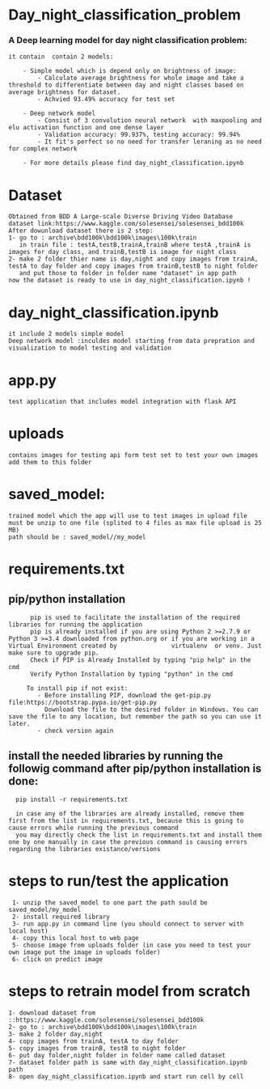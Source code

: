 # Day_night_classification_problem
### A Deep learning model for day night classification problem:

    it contain  contain 2 models:
    
        - Simple model which is depend only on brightness of image: 
            - Calculate average brightness for whole image and take a threshold to differentiate between day and night classes based on average brightness for dataset.
            - Achvied 93.49% accuracy for test set
            
        - Deep network model
            - Consist of 3 convolution neural network  with maxpooling and elu activation function and one dense layer 
            - Validation accuracy: 99.937%, testing accuracy: 99.94%
            - It fit's perfect so no need for transfer leraning as no need for complex network 
            
        - For more details please find day_night_classification.ipynb

# Dataset
    Obtained from BDD A Large-scale Diverse Driving Video Database   
    dataset link:https://www.kaggle.com/solesensei/solesensei_bdd100k
    After dowunload dataset there is 2 step:
    1- go to : archive\bdd100k\bdd100k\images\100k\train
       in train file : testA,testB,trainA,trainB where testA ,trainA is images for day class, and trainB,testB is image for night class
    2- make 2 folder thier name is day,night and copy images from trainA, testA to day folder and copy images from trainB,testB to night folder
       and put those to folder in folder name "dataset" in app path
    now the dataset is ready to use in day_night_classification.ipynb !
# day_night_classification.ipynb
    it include 2 models simple model
    Deep network model :inculdes model starting from data prepration and visualization to model testing and validation  
# app.py 
    test application that includes model integration with flask API 
# uploads 
    contains images for testing api form test set to test your own images add them to this folder
# saved_model:
    trained model which the app will use to test images in upload file
    must be unzip to one file (splited to 4 files as max file upload is 25 MB)
    path should be : saved_model//my_model
      
# requirements.txt
   ## pip/python installation
          pip is used to facilitate the installation of the required libraries for running the application 
          pip is already installed if you are using Python 2 >=2.7.9 or Python 3 >=3.4 downloaded from python.org or if you are working in a Virtual Environment created by               virtualenv  or venv. Just make sure to upgrade pip.
          Check if PIP is Already Installed by typing "pip help" in the cmd
          Verify Python Installation by typing "python" in the cmd

         To install pip if not exist: 
            - Before installing PIP, download the get-pip.py file:https://bootstrap.pypa.io/get-pip.py
              Download the file to the desired folder in Windows. You can save the file to any location, but remember the path so you can use it later.
            - check version again
   ##  install the needed libraries by running the followig command after pip/python installation is done:
      pip install -r requirements.txt
      
      in case any of the libraries are already installed, remove them first from the list in requirements.txt, because this is going to cause errors while running the previous command
      you may directly check the list in requirements.txt and install them one by one manually in case the previous command is causing errors regarding the libraries existance/versions
 
 # steps to run/test the application
     1- unzip the saved_model to one part the path sould be saved_model/my_model 
     2- install required library 
     3- run app.py in command line (you should connect to server with local host)
     4- copy this local host to web page
     5- choose image from uploads folder (in case you need to test your own image put the image in uploads folder)
     6- click on predict image
     
 # steps to retrain model from scratch
    1- download dataset from ::https://www.kaggle.com/solesensei/solesensei_bdd100k
    2- go to : archive\bdd100k\bdd100k\images\100k\train
    3- make 2 folder day,night
    4- copy images from trainA, testA to day folder  
    5- copy images from trainB, testB to night folder
    6- put day folder,night folder in folder name called dataset
    7- dataset folder path is same with day_night_classification.ipynb path
    8- open day_night_classification.ipynb and start run cell by cell
      
